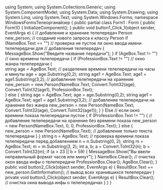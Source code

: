 ﻿using System;
using System.Collections.Generic;
using System.ComponentModel;
using System.Data;
using System.Drawing;
using System.Linq;
using System.Text;
using System.Windows.Forms;
namespace WindowsFormsТелеорганайзер
{
    public partial class Form1 : Form
    {
        public Form1()
        {
            InitializeComponent();
        }
        public void button1_Click_1(object sender, EventArgs e)
        { // добавление и хранение телепередач 
            Person new_person; // создание нового запроса к классу Person
            if (NameBox.Text == "") // проверка не пустое ли окно ввода имени телепередачи для 
          // добавления телепередач
            {
                MessageBox.Show("Введите название передачи");
            }
            if (AgeBox.Text != "") // окно времени телепередачи
            {
                if (ProfessionBox.Text != "") // окно жанра телепередачи
                {   
                    string age = AgeBox.Text; // разделение времени телепередачи на часы и минуты
                    age = age.Substring(0,2);
                    string age1 = AgeBox.Text;
                    age1 = age1.Substring(3,2);
                  // добавление телепередачи на хранение
                    new_person = new Person(NameBox.Text, Convert.ToInt32(age), Convert.ToInt32(age1), ProfessionBox.Text);  
                }
                else
                {
                    string age = AgeBox.Text;
                    age = age.Substring(0,2);
                    string age1 = AgeBox.Text;
                    age1 = age1.Substring(3,2);
                  // добавление телепередачи на хранение без жанра
                    new_person = new Person(NameBox.Text, Convert.ToInt32(age), Convert.ToInt32(age1)); 
                }
            }
            Else // если окно времени показа телепередачи пустое
            {
                if (ProfessionBox.Text != "")
                {  // добавление телепередачи на хранение без времени показа
                    new_person = new Person(NameBox.Text, 0, 0, ProfessionBox.Text); 
                }
                else
                {
                    new_person = new Person(NameBox.Text); // добавление только текста телепередачи
                }
            }
            string n = AgeBox.Text; // проверка времени показа телепередачи перед добавлением
            n = n.Substring(0, 2);
            string m = AgeBox.Text;
            m = m.Substring(3, 2);
            int a, b;
            a = Convert.ToInt32(n);
            b = Convert.ToInt32(m);
            if (a > 23 || b > 59) 
{ 
MessageBox.Show("Вы ввели неправильный формат часов или минут"); 
}
            NameBox.Clear(); // очистка окон ввода инфы о телепередаче
            ProfessionBox.Clear();
            AgeBox.Clear();
        }
        public void button2_Click(object sender, EventArgs e)
        {
        ResultBox.Text += new_person.GetInformation(); // вывод всех хранившихся телепередач
        }
        private void button3_Click(object sender, EventArgs e)
        {
            ResultBox.Clear(); // очистка окна вывода инфы о телепередачах 
        }
    }
}
